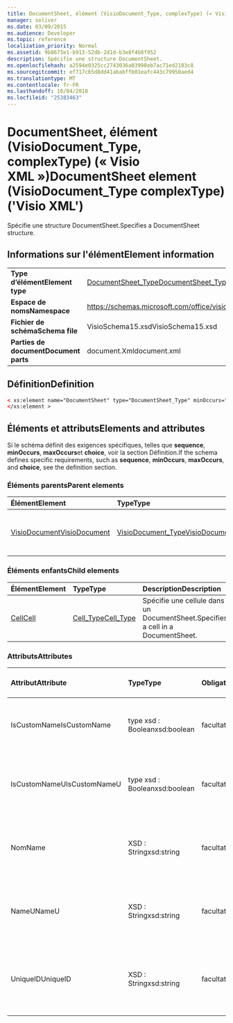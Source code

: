 ```yaml
---
title: DocumentSheet, élément (VisioDocument_Type, complexType) (« Visio XML »)
manager: soliver
ms.date: 03/09/2015
ms.audience: Developer
ms.topic: reference
localization_priority: Normal
ms.assetid: 9b8673e1-b913-52db-2d1d-b3e8f4b8f952
description: Spécifie une structure DocumentSheet.
ms.openlocfilehash: a2594e0325cc2743036a03998eb7ac71ed2183c8
ms.sourcegitcommit: ef717c65d8dd41ababffb01eafc443c79950aed4
ms.translationtype: MT
ms.contentlocale: fr-FR
ms.lasthandoff: 10/04/2018
ms.locfileid: "25383463"
---
```

# <a name="documentsheet-element-visiodocumenttype-complextype-visio-xml"></a><span data-ttu-id="47656-103">DocumentSheet, élément (VisioDocument_Type, complexType) (« Visio XML »)</span><span class="sxs-lookup"><span data-stu-id="47656-103">DocumentSheet element (VisioDocument_Type complexType) ('Visio XML')</span></span>

<span data-ttu-id="47656-104">Spécifie une structure DocumentSheet.</span><span class="sxs-lookup"><span data-stu-id="47656-104">Specifies a DocumentSheet structure.</span></span>
  
## <a name="element-information"></a><span data-ttu-id="47656-105">Informations sur l'élément</span><span class="sxs-lookup"><span data-stu-id="47656-105">Element information</span></span>

|||
|:-----|:-----|
|<span data-ttu-id="47656-106">**Type d’élément**</span><span class="sxs-lookup"><span data-stu-id="47656-106">**Element type**</span></span> <br/> |[<span data-ttu-id="47656-107">DocumentSheet_Type</span><span class="sxs-lookup"><span data-stu-id="47656-107">DocumentSheet_Type</span></span>](documentsheet_type-complextypevisio-xml.md) <br/> |
|<span data-ttu-id="47656-108">**Espace de noms**</span><span class="sxs-lookup"><span data-stu-id="47656-108">**Namespace**</span></span> <br/> |https://schemas.microsoft.com/office/visio/2012/main  <br/> |
|<span data-ttu-id="47656-109">**Fichier de schéma**</span><span class="sxs-lookup"><span data-stu-id="47656-109">**Schema file**</span></span> <br/> |<span data-ttu-id="47656-110">VisioSchema15.xsd</span><span class="sxs-lookup"><span data-stu-id="47656-110">VisioSchema15.xsd</span></span>  <br/> |
|<span data-ttu-id="47656-111">**Parties de document**</span><span class="sxs-lookup"><span data-stu-id="47656-111">**Document parts**</span></span> <br/> |<span data-ttu-id="47656-112">document.Xml</span><span class="sxs-lookup"><span data-stu-id="47656-112">document.xml</span></span>  <br/> |
   
## <a name="definition"></a><span data-ttu-id="47656-113">Définition</span><span class="sxs-lookup"><span data-stu-id="47656-113">Definition</span></span>

```XML
< xs:element name="DocumentSheet" type="DocumentSheet_Type" minOccurs="0" maxOccurs="1" >
</xs:element >
```

## <a name="elements-and-attributes"></a><span data-ttu-id="47656-114">Éléments et attributs</span><span class="sxs-lookup"><span data-stu-id="47656-114">Elements and attributes</span></span>

<span data-ttu-id="47656-115">Si le schéma définit des exigences spécifiques, telles que **sequence**, **minOccurs**, **maxOccurs**et **choice**, voir la section Définition.</span><span class="sxs-lookup"><span data-stu-id="47656-115">If the schema defines specific requirements, such as **sequence**, **minOccurs**, **maxOccurs**, and **choice**, see the definition section.</span></span> 
  
### <a name="parent-elements"></a><span data-ttu-id="47656-116">Éléments parents</span><span class="sxs-lookup"><span data-stu-id="47656-116">Parent elements</span></span>

|<span data-ttu-id="47656-117">**Élément**</span><span class="sxs-lookup"><span data-stu-id="47656-117">**Element**</span></span>|<span data-ttu-id="47656-118">**Type**</span><span class="sxs-lookup"><span data-stu-id="47656-118">**Type**</span></span>|<span data-ttu-id="47656-119">**Description**</span><span class="sxs-lookup"><span data-stu-id="47656-119">**Description**</span></span>|
|:-----|:-----|:-----|
|[<span data-ttu-id="47656-120">VisioDocument</span><span class="sxs-lookup"><span data-stu-id="47656-120">VisioDocument</span></span>](visiodocument-elementvisio-xml.md) <br/> |[<span data-ttu-id="47656-121">VisioDocument_Type</span><span class="sxs-lookup"><span data-stu-id="47656-121">VisioDocument_Type</span></span>](visiodocument_type-complextypevisio-xml.md) <br/> |<span data-ttu-id="47656-122">L’élément racine d’un document Microsoft Visio.</span><span class="sxs-lookup"><span data-stu-id="47656-122">The root element of a Microsoft Visio document.</span></span>  <br/> |
   
### <a name="child-elements"></a><span data-ttu-id="47656-123">Éléments enfants</span><span class="sxs-lookup"><span data-stu-id="47656-123">Child elements</span></span>

|<span data-ttu-id="47656-124">**Élément**</span><span class="sxs-lookup"><span data-stu-id="47656-124">**Element**</span></span>|<span data-ttu-id="47656-125">**Type**</span><span class="sxs-lookup"><span data-stu-id="47656-125">**Type**</span></span>|<span data-ttu-id="47656-126">**Description**</span><span class="sxs-lookup"><span data-stu-id="47656-126">**Description**</span></span>|
|:-----|:-----|:-----|
|[<span data-ttu-id="47656-127">Cell</span><span class="sxs-lookup"><span data-stu-id="47656-127">Cell</span></span>](cell-elementvisio-xml.md) <br/> |[<span data-ttu-id="47656-128">Cell_Type</span><span class="sxs-lookup"><span data-stu-id="47656-128">Cell_Type</span></span>](cell_type-complextypevisio-xml.md) <br/> |<span data-ttu-id="47656-129">Spécifie une cellule dans un DocumentSheet.</span><span class="sxs-lookup"><span data-stu-id="47656-129">Specifies a cell in a DocumentSheet.</span></span>  <br/> |
   
### <a name="attributes"></a><span data-ttu-id="47656-130">Attributs</span><span class="sxs-lookup"><span data-stu-id="47656-130">Attributes</span></span>

|<span data-ttu-id="47656-131">**Attribut**</span><span class="sxs-lookup"><span data-stu-id="47656-131">**Attribute**</span></span>|<span data-ttu-id="47656-132">**Type**</span><span class="sxs-lookup"><span data-stu-id="47656-132">**Type**</span></span>|<span data-ttu-id="47656-133">**Obligatoire**</span><span class="sxs-lookup"><span data-stu-id="47656-133">**Required**</span></span>|<span data-ttu-id="47656-134">**Description**</span><span class="sxs-lookup"><span data-stu-id="47656-134">**Description**</span></span>|<span data-ttu-id="47656-135">**Valeurs possibles**</span><span class="sxs-lookup"><span data-stu-id="47656-135">**Possible values**</span></span>|
|:-----|:-----|:-----|:-----|:-----|
|<span data-ttu-id="47656-136">IsCustomName</span><span class="sxs-lookup"><span data-stu-id="47656-136">IsCustomName</span></span>  <br/> |<span data-ttu-id="47656-137">type xsd : Boolean</span><span class="sxs-lookup"><span data-stu-id="47656-137">xsd:boolean</span></span>  <br/> |<span data-ttu-id="47656-138">facultatif</span><span class="sxs-lookup"><span data-stu-id="47656-138">optional</span></span>  <br/> |<span data-ttu-id="47656-139">Indique si le nom a été personnalisé par l’utilisateur.</span><span class="sxs-lookup"><span data-stu-id="47656-139">Describes whether the name has been customized by the user.</span></span>  <br/> |<span data-ttu-id="47656-140">Valeurs du type de type xsd : Boolean.</span><span class="sxs-lookup"><span data-stu-id="47656-140">Values of the xsd:Boolean type.</span></span>  <br/> |
|<span data-ttu-id="47656-141">IsCustomNameU</span><span class="sxs-lookup"><span data-stu-id="47656-141">IsCustomNameU</span></span>  <br/> |<span data-ttu-id="47656-142">type xsd : Boolean</span><span class="sxs-lookup"><span data-stu-id="47656-142">xsd:boolean</span></span>  <br/> |<span data-ttu-id="47656-143">facultatif</span><span class="sxs-lookup"><span data-stu-id="47656-143">optional</span></span>  <br/> |<span data-ttu-id="47656-144">Indique si le nom universel a été personnalisé par l’utilisateur.</span><span class="sxs-lookup"><span data-stu-id="47656-144">Describes whether the universal name has been customized by the user.</span></span>  <br/> |<span data-ttu-id="47656-145">Valeurs du type de type xsd : Boolean.</span><span class="sxs-lookup"><span data-stu-id="47656-145">Values of the xsd:Boolean type.</span></span>  <br/> |
|<span data-ttu-id="47656-146">Nom</span><span class="sxs-lookup"><span data-stu-id="47656-146">Name</span></span>  <br/> |<span data-ttu-id="47656-147">XSD : String</span><span class="sxs-lookup"><span data-stu-id="47656-147">xsd:string</span></span>  <br/> |<span data-ttu-id="47656-148">facultatif</span><span class="sxs-lookup"><span data-stu-id="47656-148">optional</span></span>  <br/> |<span data-ttu-id="47656-149">Spécifie le nom dépendant de la langue de la propriété DocumentSheet.</span><span class="sxs-lookup"><span data-stu-id="47656-149">Specifies the language-dependent name of the DocumentSheet.</span></span>  <br/> |<span data-ttu-id="47656-150">Valeurs du type xsd : String.</span><span class="sxs-lookup"><span data-stu-id="47656-150">Values of the xsd:string type.</span></span>  <br/> |
|<span data-ttu-id="47656-151">NameU</span><span class="sxs-lookup"><span data-stu-id="47656-151">NameU</span></span>  <br/> |<span data-ttu-id="47656-152">XSD : String</span><span class="sxs-lookup"><span data-stu-id="47656-152">xsd:string</span></span>  <br/> |<span data-ttu-id="47656-153">facultatif</span><span class="sxs-lookup"><span data-stu-id="47656-153">optional</span></span>  <br/> |<span data-ttu-id="47656-154">Spécifie le nom indépendant du langage de la propriété DocumentSheet.</span><span class="sxs-lookup"><span data-stu-id="47656-154">Specifies the language- independent name of the DocumentSheet.</span></span>  <br/> |<span data-ttu-id="47656-155">Valeurs du type xsd : String.</span><span class="sxs-lookup"><span data-stu-id="47656-155">Values of the xsd:string type.</span></span>  <br/> |
|<span data-ttu-id="47656-156">UniqueID</span><span class="sxs-lookup"><span data-stu-id="47656-156">UniqueID</span></span>  <br/> |<span data-ttu-id="47656-157">XSD : String</span><span class="sxs-lookup"><span data-stu-id="47656-157">xsd:string</span></span>  <br/> |<span data-ttu-id="47656-158">facultatif</span><span class="sxs-lookup"><span data-stu-id="47656-158">optional</span></span>  <br/> |<span data-ttu-id="47656-159">Valeur string facultative.</span><span class="sxs-lookup"><span data-stu-id="47656-159">Optional string.</span></span> <span data-ttu-id="47656-160">Un GUID (identificateur global unique) qui identifie la forme.</span><span class="sxs-lookup"><span data-stu-id="47656-160">A GUID (globally unique identifier) identifying the shape.</span></span>  <br/> |<span data-ttu-id="47656-161">Valeurs du type xsd : String.</span><span class="sxs-lookup"><span data-stu-id="47656-161">Values of the xsd:string type.</span></span>  <br/> |
   

